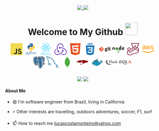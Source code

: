 <!-- ### Hi there 👋 -->

<!--
**lucascostamonteiro/lucascostamonteiro** is a ✨ _special_ ✨ repository because its `README.md` (this file) appears on your GitHub profile.

Here are some ideas to get you started:

- 🔭 I’m currently working on ...
- 🌱 I’m currently learning ...
- 👯 I’m looking to collaborate on ...
- 🤔 I’m looking for help with ...
- 💬 Ask me about ...
- 📫 How to reach me: ...
- 😄 Pronouns: ...
- ⚡ Fun fact: ...
-->


<div align="center">
 <a href="https://www.linkedin.com/in/lucascostamonteiro">
   <img src="https://img.shields.io/badge/LinkedIn-blue?style=for-the-badge&logo=linkedin&logoColor=white">
 </img>
 </a>
 <a href="https://angel.co/u/lucascostamonteiro">
   <img src=https://img.shields.io/badge/AngelList-%23D4D4D4.svg?style=for-the-badge&logo=AngelList&logoColor=black>
 </img>
 </a>
 
 <h1>
  Welcome to My Github
  <img src="https://media.giphy.com/media/QA7As7Y2W5KsLFVvxu/giphy.gif" width="40px" height="40px"/>
</h1>

 
<!--  ![visitor badge]() -->
 
</div>

 <div align='center'>
  <img src="https://github.com/devicons/devicon/blob/master/icons/javascript/javascript-original.svg" title="Javascript" alt="Javascript" width="40" height="40"/>&nbsp;
  <img src="https://github.com/devicons/devicon/blob/master/icons/python/python-original-wordmark.svg"  title="Python" alt="Python" width="40" height="40"/>&nbsp;
  <img src="https://github.com/devicons/devicon/blob/master/icons/react/react-original-wordmark.svg" title="React" alt="React" width="40" height="40"/>&nbsp;
  <img src="https://github.com/devicons/devicon/blob/master/icons/redux/redux-original.svg" title="Redux" alt="Redux " width="40" height="40"/>&nbsp;
  <img src="https://github.com/devicons/devicon/blob/master/icons/html5/html5-original.svg" title="HTML5" alt="HTML" width="40" height="40"/>&nbsp;
  <img src="https://github.com/devicons/devicon/blob/master/icons/css3/css3-plain-wordmark.svg"  title="CSS3" alt="CSS" width="40" height="40"/>&nbsp;
  <img src="https://github.com/devicons/devicon/blob/master/icons/git/git-original-wordmark.svg" title="Git" **alt="Git" width="40" height="40"/>
  <img src="https://github.com/devicons/devicon/blob/master/icons/nodejs/nodejs-original-wordmark.svg" title="NodeJS" alt="NodeJS" width="40" height="40"/>&nbsp;
  <img src="https://github.com/devicons/devicon/blob/master/icons/jest/jest-plain.svg" title="Jest" alt="Jest" width="40" height="40"/>&nbsp;
  <img src="https://github.com/devicons/devicon/blob/master/icons/amazonwebservices/amazonwebservices-plain-wordmark.svg" title="AWS" alt="AWS" width="40" height="40"/>&nbsp;
  <img src="https://github.com/devicons/devicon/blob/master/icons/postgresql/postgresql-original.svg" title="PostgreSQL" **alt="PostgreSQL" width="40" height="40"/>
  <img src="https://github.com/devicons/devicon/blob/master/icons/mysql/mysql-original.svg" title="MySql" alt="MySql" width="40" height="40"/>&nbsp;
  <img src="https://github.com/devicons/devicon/blob/master/icons/mongodb/mongodb-plain.svg" title="MongoDB" alt="MongoDB" width="40" height="40"/>&nbsp;
  <img src="https://github.com/devicons/devicon/blob/master/icons/mongoose/mongoose-original.svg" title="Mongoose" alt="Mongoose" width="40" height="40"/>&nbsp;
  <img src="https://github.com/devicons/devicon/blob/master/icons/docker/docker-original.svg" title="Docker" alt="Docker" width="40" height="40"/>&nbsp;
  <img src="https://github.com/devicons/devicon/blob/master/icons/flask/flask-original-wordmark.svg" title="Flask" **alt="Flask" width="40" height="40"/>
  <img src="https://github.com/devicons/devicon/blob/master/icons/sqlalchemy/sqlalchemy-original.svg" title="SQLAlchemy"  alt="SQLAlchemy" width="40" height="40"/>&nbsp;


### 
  
 <img height="180em" src="https://github-readme-stats.vercel.app/api?username=lucascostamonteiro&hide_border=true&count_private=true&show_icons=true&theme=midnight-purple"/>
 <img height="180em" src="https://github-readme-stats.vercel.app/api/top-langs?username=lucascostamonteiro&hide_border=true&show_icons=true&locale=en&layout=compact&theme=midnight-purple"/>

 
 
 <div align='left'>
  <h4>About Me</h4>

- 😄 I'm software engineer from Brazil, living in California
  
- ⚡ Other interests are travelling, outdoors adventures, soccer, F1, surf
  
- 📫 How to reach me lucascostamonteiro@yahoo.com
  
<!-- - 🔭 I’m currently working on .. -->
<!-- - 🌱 I’m currently learning ... -->
<!-- - 👯 I’m looking to collaborate on ... -->
<!-- - 🤔 I’m looking for help with ... -->
<!-- - 💬 Ask me about ... -->   
<!-- - 😄 Pronouns: ... -->

<div>

  
  
